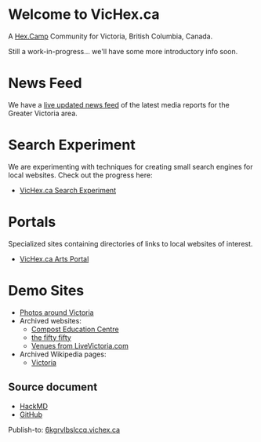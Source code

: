 # Welcome to VicHex.ca

A [Hex.Camp](https://hex.camp/) Community for Victoria, British Columbia, Canada.

Still a work-in-progress... we'll have some more introductory info soon.

# News Feed

We have a [live updated news feed](/news) of the latest media reports for the Greater Victoria area.

# Search Experiment

We are experimenting with techniques for creating small search engines for local websites. Check out the progress here:

* [VicHex.ca Search Experiment](https://6kgruqaeaaaa.vichex.ca/)

# Portals

Specialized sites containing directories of links to local websites of interest.

* [VicHex.ca Arts Portal](https://6kgrvqaaaaaq.vichex.ca/)

# Demo Sites

  * [Photos around Victoria](https://2kgrv5ga2i.vichex.ca/)
  * Archived websites:
    * [Compost Education Centre](https://6kgrvlcuqdaq.vichex.ca/) 
    * [the fifty fifty](https://6kgrvlbmy3wq.vichex.ca/)
    * [Venues from LiveVictoria.com](https://6kgrvlfnfeya.vichex.ca/)
  * Archived Wikipedia pages:
    * [Victoria](https://6kgrwaaaaaaa.vichex.ca/) 

## Source document

* [HackMD](https://hackmd.io/6FkLrVrdRXqrJAC8vfmhOw)
* [GitHub](https://github.com/hexcamp/hackmd-notes/blob/main/vichex-welcome/index.md)

Publish-to: [6kgrvlbslccq.vichex.ca](https://6kgrvlbslccq.vichex.ca/)


